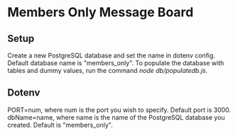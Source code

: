 # Members Only Message Board

## Setup

Create a new PostgreSQL database and set the name in dotenv config. Default database name is "members_only".
To populate the database with tables and dummy values, run the command _node db/populatedb.js_.

## Dotenv

PORT=num, where num is the port you wish to specify. Default port is 3000.
dbName=name, where name is the name of the PostgreSQL database you created. Default is "members_only".
